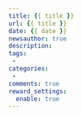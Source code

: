 ```yaml
---
title: {{ title }}
url: {{ title }}
date: {{ date }}
newsauthor: true
description: 
tags: 
 - 
categories: 
 - 
comments: true
reward_settings:
  enable: true
---
```

